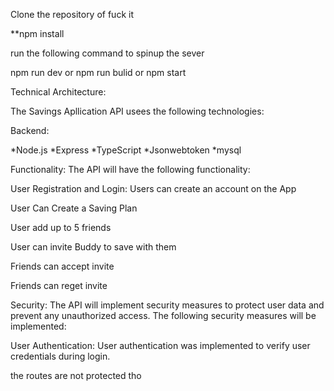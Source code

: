 
Clone the repository of fuck it 


**npm install

run the following command to spinup the sever

npm run dev
or
npm run bulid
or
npm start

Technical Architecture:


The Savings Apllication API usees the following
technologies:

Backend: 

*Node.js
*Express
*TypeScript
*Jsonwebtoken
*mysql


Functionality:
The API will have the following functionality:


User Registration and Login: Users can create an account on the App

User Can Create a Saving Plan

User add up to 5 friends 

User can invite Buddy to save with them 

Friends can accept invite

Friends can reget invite





Security:
The API will implement security measures to protect user data and prevent any unauthorized access. The following security measures will be implemented:

User Authentication: User authentication was implemented to verify user credentials during login.




the routes are not protected tho